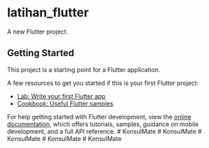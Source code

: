 # latihan_flutter

A new Flutter project.

## Getting Started

This project is a starting point for a Flutter application.

A few resources to get you started if this is your first Flutter project:

- [Lab: Write your first Flutter app](https://docs.flutter.dev/get-started/codelab)
- [Cookbook: Useful Flutter samples](https://docs.flutter.dev/cookbook)

For help getting started with Flutter development, view the
[online documentation](https://docs.flutter.dev/), which offers tutorials,
samples, guidance on mobile development, and a full API reference.
#   K o n s u l M a t e  
 #   K o n s u l M a t e  
 #   K o n s u l M a t e  
 #   K o n s u l M a t e  
 #   K o n s u l M a t e  
 